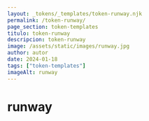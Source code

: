 ```yaml
---
layout: _tokens/_templates/token-runway.njk
permalink: /token-runway/
page_section: token-templates
titulo: token-runway
descripcion: token-runway
image: /assets/static/images/runway.jpg
author: autor
date: 2024-01-18 
tags: ["token-templates"]
imageAlt: runway
---
```

# runway

